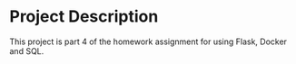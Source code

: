 <h1>Project Description</h1>
This project is part 4 of the homework assignment for using Flask, Docker and SQL.
